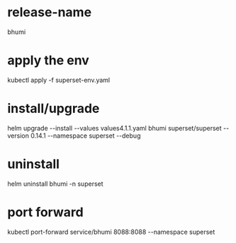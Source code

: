 
# release-name
bhumi

# apply the env
kubectl apply -f superset-env.yaml

# install/upgrade
helm upgrade --install --values values4.1.1.yaml  bhumi superset/superset --version 0.14.1 --namespace superset --debug

# uninstall
helm uninstall bhumi -n superset 

# port forward
kubectl port-forward service/bhumi  8088:8088 --namespace superset